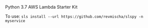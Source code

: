 Python 3.7 AWS Lambda Starter Kit

To use:
`sls install --url https://github.com/revmischa/slspy -n myservice`
